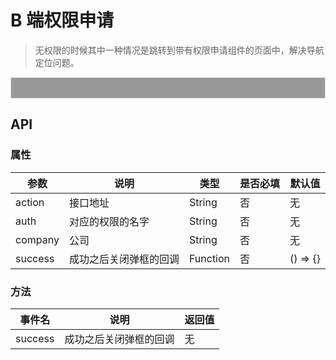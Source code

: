 # B 端权限申请
> 无权限的时候其中一种情况是跳转到带有权限申请组件的页面中，解决导航定位问题。

<div class="demo">
  <w-auth-apply authValue="/homepage" action="http://gateway.inner.evente.cn:8000/home/api/org/applies/permit"></w-auth-apply>
</div>

## API

### 属性

|参数|说明|类型|是否必填|默认值|
|---|----|---|-------|-----|
|action|接口地址|String|否|无|
|auth|对应的权限的名字|String|否|无|
|company|公司|String|否|无|
|success|成功之后关闭弹框的回调|Function|否|() => {}|

### 方法

|事件名|说明|返回值|
|---|------|-----|
|success|成功之后关闭弹框的回调|无|

<script>
import WAuthApply from '../emauthapply/core/authapply/authapply';

export default {
  data() {
    return {
    };
  },
  components: {
    WAuthApply,
  },
}
</script>

<style lang="scss">
@import '../emauthapply/assets/css/authapply.scss';
@import '../emauthapply/assets/css/message.scss';

.demo {
  padding: 16px;
  border: 1px solid #dbdbdb;
  background: #999;
}
</style>
